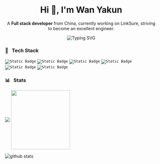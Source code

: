 <h1 align="center">Hi 👋, I'm Wan Yakun</h1>

<p align="center"> A <strong>Full stack developer</strong> from China, currently working on LinkSure, striving to become an excellent engineer. </p>

<div align="center">
  <img src="https://readme-typing-svg.demolab.com?font=Fira+Code&weight=600&size=28&duration=3000&pause=2000&color=4994EC&background=4476C01C&center=true&vCenter=true&width=450&height=60&lines=0+error(s)%2C+0+warning(s)" alt="Typing SVG" />
</div>

### 📖 &nbsp; Tech Stack

<code><img alt="Static Badge" src="https://img.shields.io/badge/iOS-%23000000?style=for-the-badge&logo=ios&logoColor=white"/></code>
<code><img alt="Static Badge" src="https://img.shields.io/badge/Android-%2334A853?style=for-the-badge&logo=android&logoColor=white"></code>
<code><img alt="Static Badge" src="https://img.shields.io/badge/javascript-%23F7DF1E?style=for-the-badge&logo=javascript&logoColor=%23FFFFFF"></code>
<code><img alt="Static Badge" src="https://img.shields.io/badge/typescript-%233178C6?style=for-the-badge&logo=typescript&logoColor=%23FFFFFF"></code>
<code><img alt="Static Badge" src="https://img.shields.io/badge/VUE-%234FC08D?style=for-the-badge&logo=vue.js&logoColor=white"/></code>
<code><img alt="Static Badge" src="https://img.shields.io/badge/Spring-%2334A853?style=for-the-badge&logo=spring&logoColor=white"></code>

### 📊 &nbsp; Stats

<div>
  <img align="center" src="https://github-readme-stats.vercel.app/api?username=wanyakun&show_icons=true&theme=tokyonight"/>
  <img align="center" height="195" src="https://github-readme-stats.vercel.app/api/top-langs/?username=wanyakun&hide=html&layout=compact&theme=tokyonight" />
</div>

<!--
![github](http://file.aioser.com/github.png)
-->

![github stats](https://github-readme-stats.vercel.app/api?username=wanyakun&count_private=true&show_icons=true&theme=dracula)
<!--
**wanyakun/wanyakun** is a ✨ _special_ ✨ repository because its `README.md` (this file) appears on your GitHub profile.

Here are some ideas to get you started:

- 🔭 I’m currently working on ...
- 🌱 I’m currently learning ...
- 👯 I’m looking to collaborate on ...
- 🤔 I’m looking for help with ...
- 💬 Ask me about ...
- 📫 How to reach me: ...
- 😄 Pronouns: ...
- ⚡ Fun fact: ...
-->
